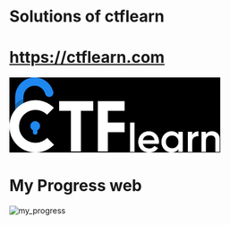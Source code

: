 # Solutions of ctflearn
# https://ctflearn.com
![ctflearn](https://github.com/root-ji218at/ctflearn.com/blob/master/Image/ctflearn.png)

# My Progress web
![my_progress](http://ctflearn.arijit-tech-sec.ga/progress/progress.png)
